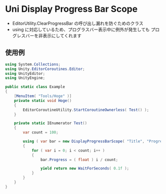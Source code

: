 # Uni Display Progress Bar Scope

* EditorUtility.ClearProgressBar の呼び出し漏れを防ぐためのクラス  
* using に対応しているため、プログラスバー表示中に例外が発生しても 
プログレスバーを非表示にしてくれます   

## 使用例

```cs
using System.Collections;
using Unity.EditorCoroutines.Editor;
using UnityEditor;
using UnityEngine;

public static class Example
{
    [MenuItem( "Tools/Hoge" )]
    private static void Hoge()
    {
        EditorCoroutineUtility.StartCoroutineOwnerless( Test() );
    }

    private static IEnumerator Test()
    {
        var count = 100;

        using ( var bar = new DisplayProgressBarScope( "Title", "Progress: {0}" ) )
        {
            for ( var i = 0; i < count; i++ )
            {
                bar.Progress = ( float ) i / count;

                yield return new WaitForSeconds( 0.1f );
            }
        }
    }
}
```